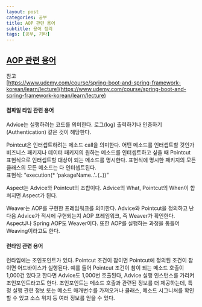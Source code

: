 ```yaml
---
layout: post
categories: 공부
title: AOP 관련 용어
subtitle: 용어 정리
tags: [공부, 기타]
---
```


## <U> AOP 관련 용어 </U>

참고  
[https://www.udemy.com/course/spring-boot-and-spring-framework-korean/learn/lecture](https://www.udemy.com/course/spring-boot-and-spring-framework-korean/learn/lecture)

#### 컴파일 타임 관련 용어  

Advice는 실행하려는 코드를 의미한다. 로그(log) 출력하기나 인증하기(Authentication) 같은 것이 해당한다.  

Pointcut은 인터셉트하려는 메소드 call을 의미한다. 어떤 메소드를 인터셉트할 것인가 비즈니스 패키지나 데이터 패키지의 원하는 메소드를 인터셉트하고 싶을 때 Pointcut 표현식으로 인터셉트할 대상이 되는 메소드를 명시한다. 표현식에 명시한 패키지의 모든 클래스의 모든 메소드는 다 인터셉트된다.  
표현식: “execution(* ‘pakageName..’.*.*(..))”  

Aspect는 Advice와 Pointcut의 조합이다. Advice의 What, Pointcut의 When이 합쳐지면 Aspect가 된다.  

Weaver는 AOP를 구현한 프레임워크를 의미한다. Advice와 Pointcut을 정의하고 난 다음 Advice가 적시에 구현되는지 AOP 프레임워크, 즉 Weaver가 확인한다. AspectJ나 Spring AOP도 Weaver이다. 또한 AOP를 실행하는 과정을 통틀어 Weaving이라고도 한다.  

#### 런타임 관련 용어  

런타임에는 조인포인트가 있다. Pointcut 조건이 참이면 Pointcut에 정의된 조건이 참이면 어드바이스가 실행된다. 예를 들어 Pointcut 조건이 참이 되는 메소드 호출이 1,000건 있다고 한다면 Advice도 1,000번 호출된다, Advice 실행 인스턴스를 가리켜 조인포인트라고도 한다. 조인포인트는 메소드 호출과 관련된 정보를 더 제공하는데, 특정 실행 관련 정보 또는 메소드 매개변수를 가져오거나 클래스, 메소드 시그니처를 확인할 수 있고 소스 위치 등 여러 정보를 얻을 수 있다.  